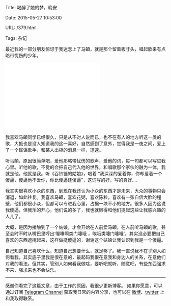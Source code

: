 Title: 喝醉了她的梦，晚安

Date: 2015-05-27 10:53:00

URL: /379.html

Tags: 杂记

最近我的一部分朋友惊讶于我迷恋上了马頔，就是那个留着板寸头，唱起歌来有点略带忧伤的少年。

<iframe frameborder="no" border="0" marginwidth="0" marginheight="0" width=298 height=52 src="//music.163.com/outchain/player?type=2&id=29572804&auto=0&height=32"></iframe>
<br/>
<iframe frameborder="no" border="0" marginwidth="0" marginheight="0" width=298 height=52 src="//music.163.com/outchain/player?type=2&id=28053530&auto=0&height=32"></iframe>
<br/>
<iframe frameborder="no" border="0" marginwidth="0" marginheight="0" width=298 height=52 src="//music.163.com/outchain/player?type=2&id=29436904&auto=0&height=32"></iframe>
<br/>
<iframe frameborder="no" border="0" marginwidth="0" marginheight="0" width=298 height=52 src="//music.163.com/outchain/player?type=2&id=29715558&auto=0&height=32"></iframe>

<!-- [hermit auto="0" loop="0" unexpand="1"]netease_songs#:29572804,28053530,29436904,29715558[/hermit] -->

我喜欢马頔同学已经很久，只是从不对人说而已，也不在有人的地方听这一类的歌，大抵也是没人知道我的这一喜好，自然感到了意外，觉得我是一夜之间，爱上了一个民谣歌手，和某人出柜的消息一样，迅速。<!--more-->

听马頔，原因很简单吧，爱他那略带忧伤的歌声，爱他的词，每一句都可以写进我心里。听他的歌，不觉的会把自己代入他的世界，和唱歌那个家伙的融为一体，我就是他，他就是我。听《吞铃铛的姑娘》，唱着 “我深深的爱着你，你却爱着一个傻逼，傻逼他不爱你，你比傻逼还傻逼”，这词写的好，写的真好....

我其实很喜欢小众的东西，到现在我还认为小众的东西才是未来，大众的事物只会消退，如此往复。我喜欢马頔，喜欢花粥，喜欢陈粒，喜欢有一张自信大脸的程壁，他们都很小众，但都可以专进我心里，占据一块不小的地方。很多人因为这说我傻逼，但我乐的开心，他们说的多了，我也就懒得和他们提起这些让我感兴趣的人儿了。

大概，是因为接触到了一个姑娘，才会开始在人前爱马頔，在人前听马頔的歌，甚至会时不时从嘴巴里哼出‘喔噻啊类门噻哦 ，唉哦类噻门噻哦’。其实没必要把自己喜欢的东西遮掩起来，这样做挺傻逼的，谢谢这个姑娘让我认识到我是一个傻逼。

自己知道自己喜欢什么，知道自己想要什么，就足够了。我一直说我不在乎别人如何看我，其实底子里我是很在意的，最起码我很在意我和身边人的关系，在意他们对我的看法。但其实，管别人如何看我做啥，要听吧就听，随意吧，有些东西强求不来，强求来也不会快乐。

---
感谢你看完了这篇文章，由于工作的原因，我很少更新博客。
如果你愿意，可以通过订阅 [Telegram Channel](https://t.me/ericectalk) 获取我日常的内容分享，也可以在 [微博](https://weibo.com/719951113)、[twitter](https://twitter.com/ericecchou) 上和我取得联系。
